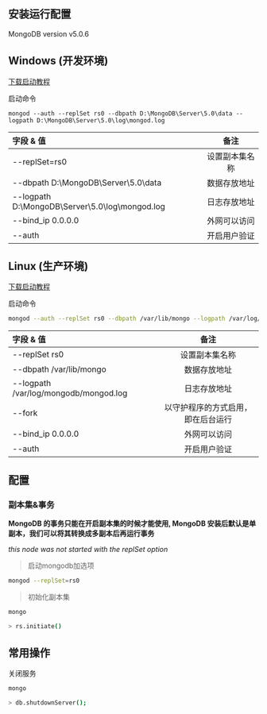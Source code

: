 ## 安装运行配置

MongoDB version v5.0.6

## Windows (开发环境)

[下载启动教程](https://www.mongodb.com/docs/manual/tutorial/install-mongodb-on-windows-unattended/)

启动命令

```shell
mongod --auth --replSet rs0 --dbpath D:\MongoDB\Server\5.0\data --logpath D:\MongoDB\Server\5.0\log\mongod.log
```

| 字段 & 值                                         |   备注    |
| :--------------------------------------------- | :-----: |
| --replSet=rs0                                  | 设置副本集名称 |
| --dbpath D:\MongoDB\Server\5.0\data            | 数据存放地址  |
| --logpath D:\MongoDB\Server\5.0\log\mongod.log | 日志存放地址  |
| --bind_ip 0.0.0.0                              | 外网可以访问  |
| --auth                                         | 开启用户验证  |

## Linux (生产环境)

[下载启动教程](https://www.mongodb.com/docs/manual/tutorial/install-mongodb-on-windows-unattended/)

启动命令

```bash
mongod --auth --replSet rs0 --dbpath /var/lib/mongo --logpath /var/log/mongodb/mongod.log --bind_ip 0.0.0.0 --fork
```

| 字段 & 值                                |        备注         |
| :------------------------------------ | :---------------: |
| --replSet rs0                         |      设置副本集名称      |
| --dbpath /var/lib/mongo               |      数据存放地址       |
| --logpath /var/log/mongodb/mongod.log |      日志存放地址       |
| --fork                                | 以守护程序的方式启用，即在后台运行 |
| --bind_ip 0.0.0.0                     |      外网可以访问       |
| --auth                                |      开启用户验证       |

## 配置
### 副本集&事务

**MongoDB 的事务只能在开启副本集的时候才能使用,
MongoDB 安装后默认是单副本，我们可以将其转换成多副本后再运行事务**

*this node was not started with the replSet option*

> 启动mongodb加选项

```bash
mongod --replSet=rs0
```

>初始化副本集

```bash
mongo

> rs.initiate()
```

## 常用操作

关闭服务

```bash
mongo

> db.shutdownServer();
```

